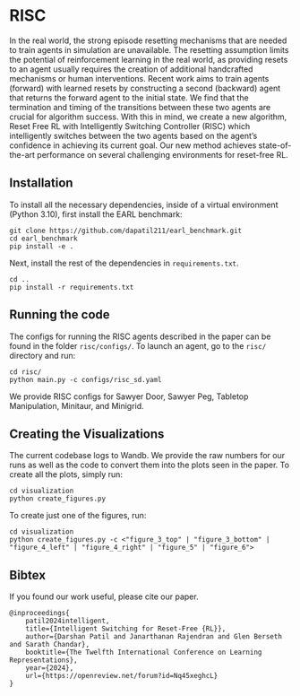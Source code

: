 # RISC
In the real world, the strong episode resetting mechanisms that are needed to train
agents in simulation are unavailable. The resetting assumption limits the potential of
reinforcement learning in the real world, as providing resets to an agent usually
requires the creation of additional handcrafted mechanisms or human interventions.
Recent work aims to train agents (forward) with learned resets by constructing a second
(backward) agent that returns the forward agent to the initial state. We find that the
termination and timing of the transitions between these two agents are crucial for
algorithm success. With this in mind, we create a new algorithm, Reset Free RL with
Intelligently Switching Controller (RISC) which intelligently switches between the two
agents based on the agent’s confidence in achieving its current goal. Our new method
achieves state-of-the-art performance on several challenging environments for reset-free
RL.

## Installation
To install all the necessary dependencies, inside of a virtual environment (Python 3.10), first install the EARL benchmark:

```
git clone https://github.com/dapatil211/earl_benchmark.git
cd earl_benchmark
pip install -e .
```

Next, install the rest of the dependencies in `requirements.txt`.
```
cd ..
pip install -r requirements.txt
```

## Running the code
The configs for running the RISC agents described in the paper can be found in the
folder `risc/configs/`. To launch an agent, go to the `risc/` directory and run:
```
cd risc/
python main.py -c configs/risc_sd.yaml
```

We provide RISC configs for Sawyer Door, Sawyer Peg, Tabletop Manipulation, Minitaur,
and Minigrid.

## Creating the Visualizations
The current codebase logs to Wandb. We provide the raw numbers for our runs as well
as the code to convert them into the plots seen in the paper. To create all the plots,
simply run:
```
cd visualization
python create_figures.py
```

To create just one of the figures, run:
```
cd visualization
python create_figures.py -c <"figure_3_top" | "figure_3_bottom" | "figure_4_left" | "figure_4_right" | "figure_5" | "figure_6">
```

## Bibtex
If you found our work useful, please cite our paper.

```
@inproceedings{
    patil2024intelligent,
    title={Intelligent Switching for Reset-Free {RL}},
    author={Darshan Patil and Janarthanan Rajendran and Glen Berseth and Sarath Chandar},
    booktitle={The Twelfth International Conference on Learning Representations},
    year={2024},
    url={https://openreview.net/forum?id=Nq45xeghcL}
}
```
